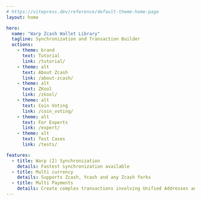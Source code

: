 ```yaml
---
# https://vitepress.dev/reference/default-theme-home-page
layout: home

hero:
  name: "Warp Zcash Wallet Library"
  tagline: Synchronization and Transaction Builder
  actions:
    - theme: brand
      text: Tutorial
      link: /tutorial/
    - theme: alt
      text: About Zcash
      link: /about-zcash/
    - theme: alt
      text: ZKool
      link: /zkool/
    - theme: alt
      text: Coin Voting
      link: /coin_voting/
    - theme: alt
      text: For Experts
      link: /expert/
    - theme: alt
      text: Test Cases
      link: /tests/

features:
  - title: Warp (2) Synchronization
    details: Fastest synchronization available
  - title: Multi currency
    details: Supports Zcash, Ycash and any Zcash forks
  - title: Multi Payments
    details: Create complex transactions involving Unified Addresses and several pools
---
```


